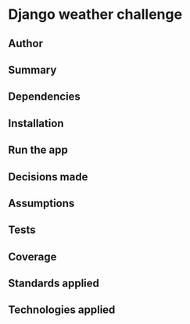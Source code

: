 # Django weather challenge

## Author

## Summary

## Dependencies

## Installation

## Run the app

## Decisions made

## Assumptions

## Tests

## Coverage

## Standards applied

## Technologies applied

